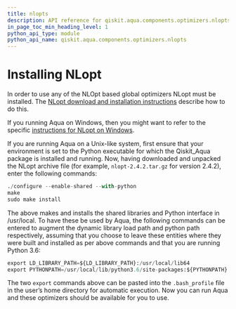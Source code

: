 ```yaml
---
title: nlopts
description: API reference for qiskit.aqua.components.optimizers.nlopts
in_page_toc_min_heading_level: 1
python_api_type: module
python_api_name: qiskit.aqua.components.optimizers.nlopts
---
```


<span id="module-qiskit.aqua.components.optimizers.nlopts" />

<span id="qiskit-aqua-components-optimizers-nlopts" />

<span id="id1" />

# Installing NLopt

In order to use any of the NLOpt based global optimizers NLopt must be installed. The [NLopt download and installation instructions](https://nlopt.readthedocs.io/en/latest/#download-and-installation) describe how to do this.

If you running Aqua on Windows, then you might want to refer to the specific [instructions for NLopt on Windows](https://nlopt.readthedocs.io/en/latest/NLopt_on_Windows/).

If you are running Aqua on a Unix-like system, first ensure that your environment is set to the Python executable for which the Qiskit\_Aqua package is installed and running. Now, having downloaded and unpacked the NLopt archive file (for example, `nlopt-2.4.2.tar.gz` for version 2.4.2), enter the following commands:

```python
./configure --enable-shared --with-python
make
sudo make install
```

The above makes and installs the shared libraries and Python interface in /usr/local. To have these be used by Aqua, the following commands can be entered to augment the dynamic library load path and python path respectively, assuming that you choose to leave these entities where they were built and installed as per above commands and that you are running Python 3.6:

```python
export LD_LIBRARY_PATH=${LD_LIBRARY_PATH}:/usr/local/lib64
export PYTHONPATH=/usr/local/lib/python3.6/site-packages:${PYTHONPATH}
```

The two `export` commands above can be pasted into the `.bash_profile` file in the user’s home directory for automatic execution. Now you can run Aqua and these optimizers should be available for you to use.

